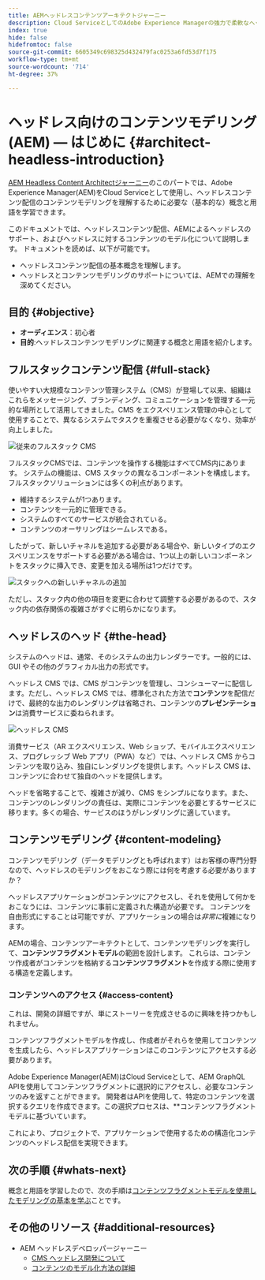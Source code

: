 ```yaml
---
title: AEMヘッドレスコンテンツアーキテクトジャーニー
description: Cloud ServiceとしてのAdobe Experience Managerの強力で柔軟なヘッドレス機能と、プロジェクトのコンテンツのモデル化方法の紹介です。
index: true
hide: false
hidefromtoc: false
source-git-commit: 6605349c698325d432479fac0253a6fd53d7f175
workflow-type: tm+mt
source-wordcount: '714'
ht-degree: 37%

---
```



# ヘッドレス向けのコンテンツモデリング(AEM) — はじめに {#architect-headless-introduction}

[AEM Headless Content Architectジャーニー](overview.md)のこのパートでは、Adobe Experience Manager(AEM)をCloud Serviceとして使用し、ヘッドレスコンテンツ配信のコンテンツモデリングを理解するために必要な（基本的な）概念と用語を学習できます。

このドキュメントでは、ヘッドレスコンテンツ配信、AEMによるヘッドレスのサポート、およびヘッドレスに対するコンテンツのモデル化について説明します。 ドキュメントを読めば、以下が可能です。

* ヘッドレスコンテンツ配信の基本概念を理解します。
* ヘッドレスとコンテンツモデリングのサポートについては、AEMでの理解を深めてください。

## 目的 {#objective}

* **オーディエンス**：初心者
* **目的**:ヘッドレスコンテンツモデリングに関連する概念と用語を紹介します。

## フルスタックコンテンツ配信 {#full-stack}

使いやすい大規模なコンテンツ管理システム（CMS）が登場して以来、組織はこれらをメッセージング、ブランディング、コミュニケーションを管理する一元的な場所として活用してきました。CMS をエクスペリエンス管理の中心として使用することで、異なるシステムでタスクを重複させる必要がなくなり、効率が向上しました。

![従来のフルスタック CMS](/help/journey-headless/developer/assets/full-stack.png)

フルスタックCMSでは、コンテンツを操作する機能はすべてCMS内にあります。 システムの機能は、CMS スタックの異なるコンポーネントを構成します。フルスタックソリューションには多くの利点があります。

* 維持するシステムが1つあります。
* コンテンツを一元的に管理できる。
* システムのすべてのサービスが統合されている。
* コンテンツのオーサリングはシームレスである。

したがって、新しいチャネルを追加する必要がある場合や、新しいタイプのエクスペリエンスをサポートする必要がある場合は、1つ以上の新しいコンポーネントをスタックに挿入でき、変更を加える場所は1つだけです。

![スタックへの新しいチャネルの追加](/help/journey-headless/developer/assets/adding-channel.png)

ただし、スタック内の他の項目を変更に合わせて調整する必要があるので、スタック内の依存関係の複雑さがすぐに明らかになります。

## ヘッドレスのヘッド {#the-head}

システムのヘッドは、通常、そのシステムの出力レンダラーです。一般的には、GUI やその他のグラフィカル出力の形式です。

ヘッドレス CMS では、CMS がコンテンツを管理し、コンシューマーに配信します。ただし、ヘッドレス CMS では、標準化された方法で&#x200B;**コンテンツ**&#x200B;を配信だけで、最終的な出力のレンダリングは省略され、コンテンツの&#x200B;**プレゼンテーション**&#x200B;は消費サービスに委ねられます。

![ヘッドレス CMS](/help/journey-headless/developer/assets/headless-cms.png)

消費サービス（AR エクスペリエンス、Web ショップ、モバイルエクスペリエンス、プログレッシブ Web アプリ（PWA）など）では、ヘッドレス CMS からコンテンツを取り込み、独自にレンダリングを提供します。ヘッドレス CMS は、コンテンツに合わせて独自のヘッドを提供します。

ヘッドを省略することで、複雑さが減り、CMS をシンプルになります。また、コンテンツのレンダリングの責任は、実際にコンテンツを必要とするサービスに移ります。多くの場合、サービスのほうがレンダリングに適しています。

## コンテンツモデリング {#content-modeling}

コンテンツモデリング（データモデリングとも呼ばれます）はお客様の専門分野なので、ヘッドレスのモデリングをおこなう際には何を考慮する必要がありますか？

ヘッドレスアプリケーションがコンテンツにアクセスし、それを使用して何かをおこなうには、コンテンツに事前に定義された構造が必要です。 コンテンツを自由形式にすることは可能ですが、アプリケーションの場合は&#x200B;*非常に*&#x200B;複雑になります。

AEMの場合、コンテンツアーキテクトとして、コンテンツモデリングを実行して、**コンテンツフラグメントモデル**&#x200B;の範囲を設計します。 これらは、コンテンツ作成者がコンテンツを格納する&#x200B;**コンテンツフラグメント**&#x200B;を作成する際に使用する構造を定義します。

### コンテンツへのアクセス {#access-content}

これは、開発の詳細ですが、単にストーリーを完成させるのに興味を持つかもしれません。

コンテンツフラグメントモデルを作成し、作成者がそれらを使用してコンテンツを生成したら、ヘッドレスアプリケーションはこのコンテンツにアクセスする必要があります。

Adobe Experience Manager(AEM)はCloud Serviceとして、AEM GraphQL APIを使用してコンテンツフラグメントに選択的にアクセスし、必要なコンテンツのみを返すことができます。 開発者はAPIを使用して、特定のコンテンツを選択するクエリを作成できます。この選択プロセスは、**&#x200B;コンテンツフラグメントモデルに基づいています。

これにより、プロジェクトで、アプリケーションで使用するための構造化コンテンツのヘッドレス配信を実現できます。

## 次の手順 {#whats-next}

概念と用語を学習したので、次の手順は[コンテンツフラグメントモデルを使用したモデリングの基本を学ぶ](basics.md)ことです。

## その他のリソース {#additional-resources}

* AEM ヘッドレスデベロッパージャーニー
   * [CMS ヘッドレス開発について](/help/journey-headless/developer/learn-about.md)
   * [コンテンツのモデル化方法の詳細](/help/journey-headless/developer/model-your-content.md)
